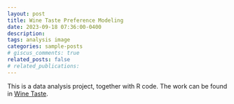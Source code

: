 ```yaml
---
layout: post
title: Wine Taste Preference Modeling
date: 2023-09-18 07:36:00-0400
description: 
tags: analysis image
categories: sample-posts
# giscus_comments: true
related_posts: false
# related_publications: 
---
```


This is a data analysis project, together with R code. The work can be found in <a href="../../../assets/pdf/simplicial.pdf">Wine Taste</a>.
